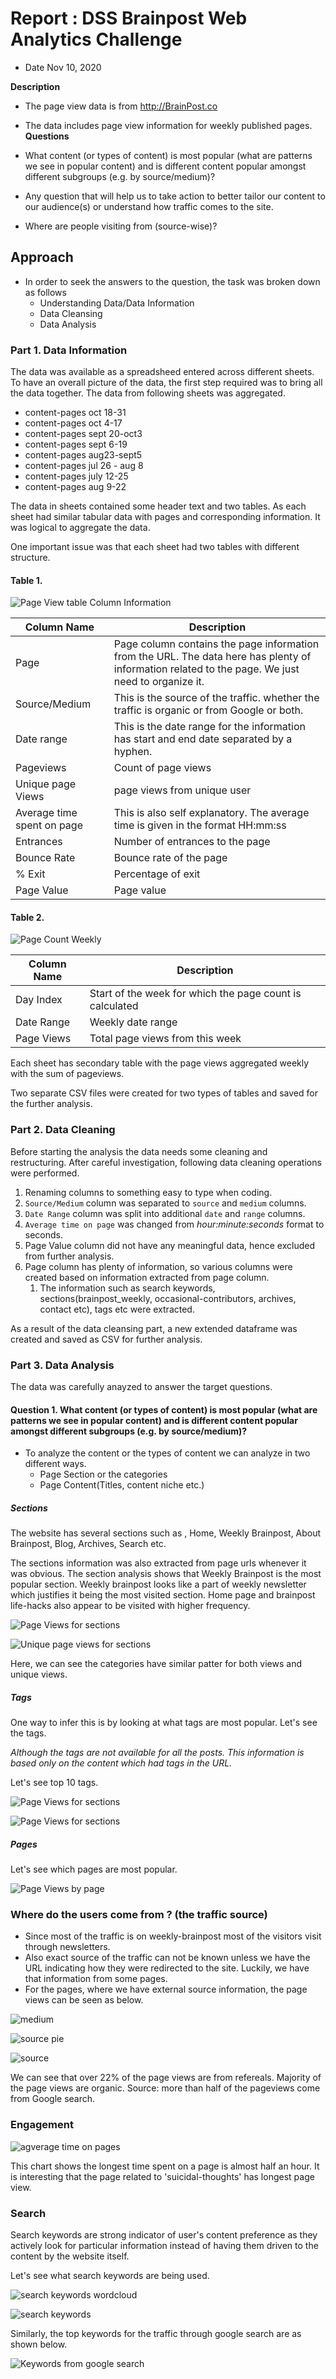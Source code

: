 # Report : DSS Brainpost Web Analytics Challenge

- Date Nov 10, 2020


**Description**
- The page view data is from http://BrainPost.co
- The data includes page view information for weekly published pages.
**Questions**
- What content (or types of content) is most popular (what are patterns we see in popular content) and is different content popular amongst different subgroups (e.g. by source/medium)?

- Any question that will help us to take action to better tailor our content to our audience(s) or understand how traffic comes to the site.

- Where are people visiting from (source-wise)?

## Approach
- In order to seek the answers to the question, the task was broken down as follows
	- Understanding Data/Data Information
	- Data Cleansing
	- Data Analysis
	 
### Part 1. Data Information

The data was available as a spreadsheed entered across different sheets. To have an overall picture of the data, the first step required was to bring all the data together. The data from following sheets was aggregated.
- content-pages oct 18-31
- content-pages oct 4-17
- content-pages sept 20-oct3
- content-pages sept 6-19
- content-pages aug23-sept5
- content-pages jul 26 - aug 8
- content-pages july 12-25
- content-pages aug 9-22

The data in sheets contained some header text and two tables.
As each sheet had similar tabular data with pages and corresponding information. It was logical to aggregate the data.


 
One important issue was that each sheet had two tables with different structure.

#### Table 1. 
![Page View table](../Attachments/dssch2_report_img/dss_ch2_page_table_1.png)
Column Information

|  Column Name | Description  | 
|---|---|
|Page  | Page column contains the page information from the URL. The data here has plenty of information related to the page. We just need to organize it. |
|Source/Medium| This is the source of the traffic. whether the traffic is organic or from Google or both. |
| Date range | This is the date range for the information has start and end date separated by a hyphen. |
|Pageviews  | Count of page views  |
|Unique page Views  | page views from unique user |
|Average time spent on page  |This is also self explanatory. The average time is given in the format HH:mm:ss  |
|Entrances| Number of entrances to the page |
|Bounce Rate | Bounce rate of the page |
|% Exit |Percentage of exit  |
|Page Value| Page value |

#### Table 2.
![Page Count Weekly](../Attachments/dssch2_report_img/dss_ch2_table_weekly.png)


|  Column Name | Description  | 
|---|---|
|Day Index  | Start of the week for which the page count is calculated|
| Date Range| Weekly date range |
| Page Views|Total page views from this week |


Each sheet has secondary table with the page views aggregated weekly with the sum of pageviews.

Two separate CSV files were created for two types of tables and saved for the further analysis.


### Part 2. Data Cleaning

Before starting the analysis the data needs some cleaning and restructuring. After careful investigation, following data cleaning operations were performed.
1. Renaming columns to something easy to type when coding.
2. ```Source/Medium``` column was separated to ```source``` and ```medium``` columns.
3. ```Date Range``` column was split into additional ```date``` and ```range``` columns.
4. ```Average time on page``` was changed from  _hour:minute:seconds_ format to seconds.
5. Page Value column did not have any meaningful data, hence excluded from further analysis.
6. Page column has plenty of information, so various columns were created based on information extracted from page column.
	1. The information such as search keywords, sections(brainpost_weekly, occasional-contributors, archives, contact etc), tags etc were extracted.


As a result of the data cleansing part, a new extended dataframe was created and saved as CSV for further analysis.


### Part 3. Data Analysis

The data was carefully anayzed to answer the target questions.

#### Question 1. What content (or types of content) is most popular (what are patterns we see in popular content) and is different content popular amongst different subgroups (e.g. by source/medium)?

- To analyze the content or the types of content we can analyze in two different ways. 
	- Page Section or the categories
	- Page Content(Titles, content niche etc.)

##### Sections
The website has several sections such as , Home, Weekly Brainpost, About Brainpost, Blog, Archives, Search etc.

The sections information was also extracted from page urls whenever it was obvious. The section analysis shows that Weekly Brainpost is the most popular section. Weekly brainpost looks like a part of weekly newsletter which justifies it being the most visited section. Home page and brainpost life-hacks also appear to be visited with higher frequency.

![Page Views for sections](../Attachments/dssch2_report_img/dss_ch2_chart_sections_unique_pageviews.png)


![Unique page views for sections](../Attachments/dssch2_report_img/dss_ch2_chart_sections_unique_pageviews.png)

 

Here, we can see the categories have similar patter for both views and unique views.



##### Tags

One way to infer this is by looking at what tags are most popular. Let's see the tags.

  _Although the tags are not available for all the posts. This information is based only on the content which had tags in the URL._
  
  Let's see top 10 tags.
  
  ![Page Views for sections](../Attachments/dssch2_report_img/dss_ch2_tag_wordcloud.png)
  
  
  ![Page Views for sections](../Attachments/dssch2_report_img/dss_ch2_tag_barchart.png)
  
  
  

##### Pages

Let's see which pages are most popular.



![Page Views by page](../Attachments/dssch2_report_img/dss_ch2_pageviews_by_page_bar.png)


### Where do the users come from ? (the traffic source)

- Since most of the traffic is on weekly-brainpost most of the visitors visit through newsletters. 
- Also exact source of the traffic can not be known unless we have the URL indicating how they were redirected to the site. Luckily, we have that information from some pages.
- For the pages, where we have external source information, the page views can be seen as below.

![medium](../Attachments/dssch2_report_img/dss_ch2_page_medium_pie.png)

![source pie](../Attachments/dssch2_report_img/dss_ch2_page_source_pie.png)

![source](../Attachments/dssch2_report_img/dss_ch2_source_bar.png)



We can see that over 22% of the page views are from refereals. Majority of the page views are organic. Source: more than half of the pageviews come from Google search.


### Engagement

![agverage time on pages](../Attachments/dssch2_report_img/dss_ch2_average_time_bar.png)

This chart shows the longest time spent on a page is almost half an hour. It is interesting that the page related to 'suicidal-thoughts' has longest page view.


### Search
Search keywords are strong indicator of user's content preference as they actively look for particular information instead of having them driven to the content by the website itself.

Let's see what search keywords are being used.

![search keywords wordcloud](../Attachments/dssch2_report_img/dss_ch2_search_wordcloud.png)


![search keywords](../Attachments/dssch2_report_img/dss_ch2_search_bar.png)

Similarly, the top keywords for the traffic through google search are as shown below.

![Keywords from google search](../Attachments/dssch2_report_img/dss_ch2_google_search_bar.png)


